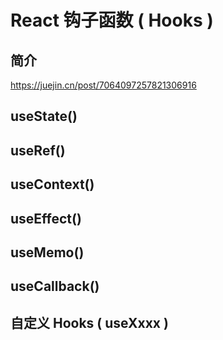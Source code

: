 # React 钩子函数 ( Hooks )

## 简介

https://juejin.cn/post/7064097257821306916

## useState()

## useRef()

## useContext()

## useEffect()

## useMemo()

## useCallback()

## 自定义 Hooks ( useXxxx )
